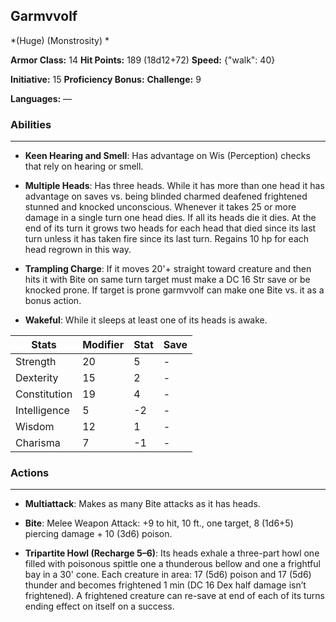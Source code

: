 ## Garmvvolf
*(Huge) (Monstrosity) *

**Armor Class:** 14
**Hit Points:** 189 (18d12+72)
**Speed:** {"walk": 40}

**Initiative:** 15
**Proficiency Bonus:**
**Challenge:** 9

**Languages:** —

### Abilities
 --- 
- **Keen Hearing and Smell**: Has advantage on Wis (Perception) checks that rely on hearing or smell.

- **Multiple Heads**: Has three heads. While it has more than one head it has advantage on saves vs. being blinded charmed deafened frightened stunned and knocked unconscious. Whenever it takes 25 or more damage in a single turn one head dies. If all its heads die it dies. At the end of its turn it grows two heads for each head that died since its last turn unless it has taken fire since its last turn. Regains 10 hp for each head regrown in this way.

- **Trampling Charge**: If it moves 20'+ straight toward creature and then hits it with Bite on same turn target must make a DC 16 Str save or be knocked prone. If target is prone garmvvolf can make one Bite vs. it as a bonus action.

- **Wakeful**: While it sleeps at least one of its heads is awake.



| Stats | Modifier | Stat | Save
| ---- | ---- | ---- | ---- |
| Strength | 20 | 5 | - |
| Dexterity | 15 | 2 | - |
| Constitution | 19 | 4 | - |
| Intelligence | 5 | -2 | - |
| Wisdom | 12 | 1 | - |
| Charisma | 7 | -1 | - |

### Actions
 --- 
- **Multiattack**: Makes as many Bite attacks as it has heads.

- **Bite**: Melee Weapon Attack: +9 to hit, 10 ft., one target, 8 (1d6+5) piercing damage + 10 (3d6) poison.

- **Tripartite Howl (Recharge 5–6)**: Its heads exhale a three-part howl one filled with poisonous spittle one a thunderous bellow and one a frightful bay in a 30' cone. Each creature in area: 17 (5d6) poison and 17 (5d6) thunder and becomes frightened 1 min (DC 16 Dex half damage isn’t frightened). A frightened creature can re-save at end of each of its turns ending effect on itself on a success.


